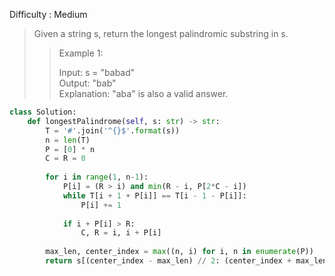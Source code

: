Difficulty : Medium 

>Given a string s, return the longest palindromic substring in s.
>
>>Example 1:  
>> 
>>Input: s = "babad"  
>>Output: "bab"  
>>Explanation: "aba" is also a valid answer.

```python
class Solution:
    def longestPalindrome(self, s: str) -> str:
        T = '#'.join('^{}$'.format(s))
        n = len(T)
        P = [0] * n
        C = R = 0
        
        for i in range(1, n-1):
            P[i] = (R > i) and min(R - i, P[2*C - i])
            while T[i + 1 + P[i]] == T[i - 1 - P[i]]:
                P[i] += 1
            
            if i + P[i] > R:
                C, R = i, i + P[i]
      
        max_len, center_index = max((n, i) for i, n in enumerate(P))
        return s[(center_index - max_len) // 2: (center_index + max_len) // 2]
```
